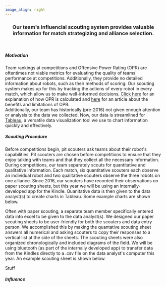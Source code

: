 ```yaml
---
image_align: right
---
```


<div align="center"><h3>
    Our team's influencial scouting system provides valuable information for match strategizing and alliance selection.
    </h3></div>
<br>

##### Motivation
Team rankings at competitions and Offensive Power Rating (OPR) are oftentimes not viable metrics for evaluating the quality of teams' performance at competitions. Additionally, they provide no detailed information about robots, such as their methods of scoring. Our scouting system makes up for this by tracking the actions of every robot in every match, which allow us to make well-informed decisions. [Click here](https://blog.thebluealliance.com/2017/10/05/the-math-behind-opr-an-introduction/) for an explanation of how OPR is calculated and [here](https://blog.thebluealliance.com/2017/11/06/opr-you-basic-frc-strategy/) for an article about the benefits and limitations of OPR.  
Additionally, our team has historically (pre-2016) not given enough attention or analysis to the data we collected. Now, our data is streamlined for [Tableau](https://www.tableau.com/), a versatile data visualization tool we use to chart information quickly and effectively. 

##### Scouting Procedure
Before competitions begin, pit scouters ask teams about their robot's capabilities. Pit scouters are chosen before competitions to ensure that they enjoy talking with teams and that they collect all the necessary information. During competitions, our team separately scouts for quantitative and qualitative information. Each match, six quantitative scouters each observe an individual robot and two qualitative scouters observe the three robots on one alliance. Since 2016, our scouters have recorded their observations on paper scouting sheets, but this year we will be using an internally-developed app for the Kindle. Quanitative data is then given to the data analyst(s) to create charts in Tableau. Some example charts are shown below.

[//]: # (Charts)
 
Often with paper scouting, a separate team member specifically entered data into excel to be given to the data analyst(s). We designed our paper scouting sheets to be user-friendly for both the scouters and data entry person. We accomplished this by making the quantative scouting sheet answers all numerical and asking scouters to copy their responses to a vertical list at the side of the sheets. The scouting sheets were also organized chronologically and included diagrams of the field. We will be using bluetooth (as part of the internally developed app) to transfer data from the Kindles directly to a .csv file on the data analyst's computer this year. An example scouting sheet is shown below.
    
[//]: # (2017 Scouting Sheet)     
     
Stuff
##### Influence